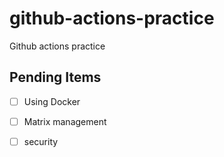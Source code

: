 # github-actions-practice
Github actions practice


## Pending Items
- [ ] Using Docker
- [ ] Matrix management
- [ ] security
 
